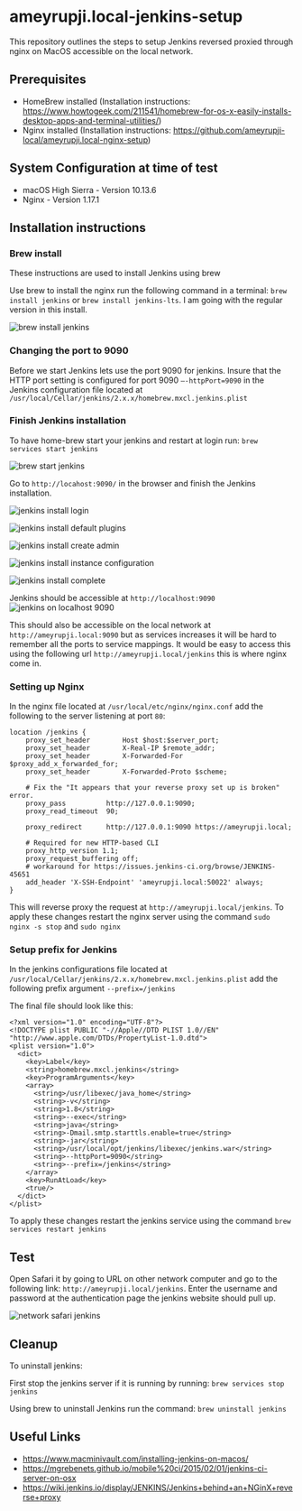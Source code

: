 # ameyrupji.local-jenkins-setup

This repository outlines the steps to setup Jenkins reversed proxied through nginx on MacOS accessible on the local network.

## Prerequisites 

- HomeBrew installed (Installation instructions: https://www.howtogeek.com/211541/homebrew-for-os-x-easily-installs-desktop-apps-and-terminal-utilities/)
- Nginx installed (Installation instructions: https://github.com/ameyrupji-local/ameyrupji.local-nginx-setup)

## System Configuration at time of test

- macOS High Sierra - Version 10.13.6 
- Nginx - Version 1.17.1

## Installation instructions

### Brew install

These instructions are used to install Jenkins using brew

Use brew to install the nginx run the following command in a terminal: `brew install jenkins` or `brew install jenkins-lts`. I am going with the regular version in this install.

![brew install jenkins](images/terminal-brew-install-jenkins.png)

### Changing the port to 9090

Before we start Jenkins lets use the port 9090 for jenkins. Insure that the HTTP port setting is configured for port 9090 `—-httpPort=9090` in the Jenkins configuration file located at `/usr/local/Cellar/jenkins/2.x.x/homebrew.mxcl.jenkins.plist`

### Finish Jenkins installation

To have home-brew start your jenkins and restart at login run: `brew services start jenkins`

![brew start jenkins](images/terminal-brew-services-start-jenkins.png)

Go to `http://locahost:9090/` in the browser and finish the Jenkins installation.

![jenkins install login](images/jenkins-install-login.png)

![jenkins install default plugins](images/jenkins-install-default-plugins.png)

![jenkins install create admin](images/jenkins-install-create-admin.png)

![jenkins install instance configuration](images/jenkins-install-instance-config.png)

![jenkins install complete](images/jenkins-install-complete.png)

Jenkins should be accessible at `http://localhost:9090`
![jenkins on localhost 9090](images/jenkins-on-localhost:9090.png)

This should also be accessible on the local network at `http://ameyrupji.local:9090` but as services increases it will be hard to remember all the ports to service mappings. It would be easy to access this using the following url `http://ameyrupji.local/jenkins` this is where nginx come in.

### Setting up Nginx

In the nginx file located at `/usr/local/etc/nginx/nginx.conf` add the following to the server listening at port `80`:

```
location /jenkins {
    proxy_set_header        Host $host:$server_port;
    proxy_set_header        X-Real-IP $remote_addr;
    proxy_set_header        X-Forwarded-For $proxy_add_x_forwarded_for;
    proxy_set_header        X-Forwarded-Proto $scheme;

    # Fix the "It appears that your reverse proxy set up is broken" error.
    proxy_pass          http://127.0.0.1:9090;
    proxy_read_timeout  90;

    proxy_redirect      http://127.0.0.1:9090 https://ameyrupji.local;

    # Required for new HTTP-based CLI
    proxy_http_version 1.1;
    proxy_request_buffering off;
    # workaround for https://issues.jenkins-ci.org/browse/JENKINS-45651
    add_header 'X-SSH-Endpoint' 'ameyrupji.local:50022' always;
}
```

This will reverse proxy the request at `http://ameyrupji.local/jenkins`. To apply these changes restart the nginx server using the command `sudo nginx -s stop` and `sudo nginx`

### Setup prefix for Jenkins

In the jenkins configurations file located at `/usr/local/Cellar/jenkins/2.x.x/homebrew.mxcl.jenkins.plist` add the following prefix argument `--prefix=/jenkins`

The final file should look like this:

```
<?xml version="1.0" encoding="UTF-8"?>
<!DOCTYPE plist PUBLIC "-//Apple//DTD PLIST 1.0//EN" "http://www.apple.com/DTDs/PropertyList-1.0.dtd">
<plist version="1.0">
  <dict>
    <key>Label</key>
    <string>homebrew.mxcl.jenkins</string>
    <key>ProgramArguments</key>
    <array>
      <string>/usr/libexec/java_home</string>
      <string>-v</string>
      <string>1.8</string>
      <string>--exec</string>
      <string>java</string>
      <string>-Dmail.smtp.starttls.enable=true</string>
      <string>-jar</string>
      <string>/usr/local/opt/jenkins/libexec/jenkins.war</string>
      <string>--httpPort=9090</string>
      <string>--prefix=/jenkins</string>
    </array>
    <key>RunAtLoad</key>
    <true/>
  </dict>
</plist>

```

To apply these changes restart the jenkins service using the command `brew services restart jenkins`


## Test 

Open Safari it by going to URL on other network computer and go to the following link: `http://ameyrupji.local/jenkins`. Enter the username and password at the authentication page the jenkins website should pull up.

![network safari jenkins](images/jenkins-on-ameyrupji-local-jenkins.png)



## Cleanup

To uninstall jenkins:

First stop the jenkins server if it is running by running:
`brew services stop jenkins`

Using brew to uninstall Jenkins run the command: 
`brew uninstall jenkins`


## Useful Links

- https://www.macminivault.com/installing-jenkins-on-macos/
- https://mgrebenets.github.io/mobile%20ci/2015/02/01/jenkins-ci-server-on-osx
- https://wiki.jenkins.io/display/JENKINS/Jenkins+behind+an+NGinX+reverse+proxy
